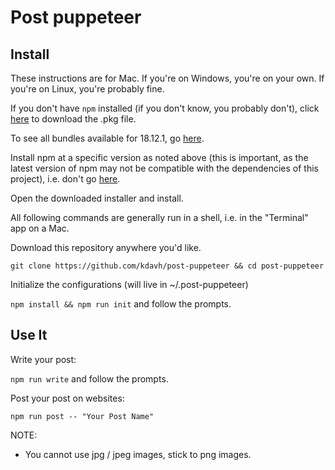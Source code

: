 # Post puppeteer

## Install

These instructions are for Mac. If you're on Windows, you're on your own. If you're on Linux, you're probably fine.

If you don't have `npm` installed (if you don't know, you probably don't), click [here](https://nodejs.org/dist/v18.12.1/node-v18.12.1.pkg) to download the .pkg file.

To see all bundles available for 18.12.1, go [here](https://nodejs.org/dist/v18.12.1/).

Install npm at a specific version as noted above (this is important, as the latest version of npm may not be compatible with the dependencies of this project), i.e. don't go [here](https://nodejs.org/en/).

Open the downloaded installer and install.

All following commands are generally run in a shell, i.e. in the "Terminal" app on a Mac.

Download this repository anywhere you'd like.

`git clone https://github.com/kdavh/post-puppeteer && cd post-puppeteer`

Initialize the configurations (will live in ~/.post-puppeteer)

`npm install && npm run init` and follow the prompts.


## Use It

Write your post:

`npm run write` and follow the prompts.

Post your post on websites:

`npm run post -- "Your Post Name"`


NOTE:
- You cannot use jpg / jpeg images, stick to png images.
